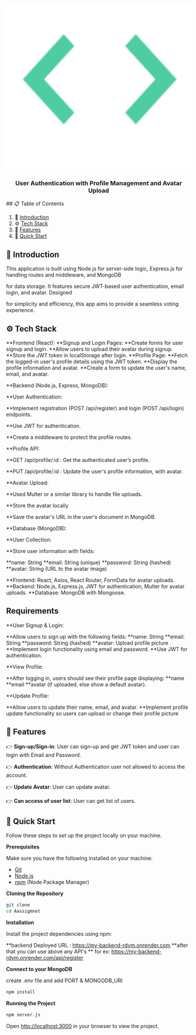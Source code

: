 <div align="center">
  <br />
      <img src="./pic.png" alt="Project Banner" width="850" height="450">
    </a>
  <br />

  <h3 align="center">User Authentication with Profile Management and Avatar Upload</h3>

 
</div>
  ## 📋 <a name="table">Table of Contents</a>

1. 🤖 [Introduction](#introduction)
2. ⚙️ [Tech Stack](#tech-stack)
3. 🔋 [Features](#features)
4. 🤸 [Quick Start](#quick-start)


## <a name="introduction">🤖 Introduction</a>

This application is built using Node.js for server-side logic, Express.js for handling routes and middleware, and MongoDB

for data storage. It features secure JWT-based user authentication, email login, and avatar. Designed 
 
for simplicity and efficiency, this app aims to provide a seamless voting experience.


## <a name="tech-stack">⚙️ Tech Stack</a>

 **Frontend (React):
 **Signup and Login Pages:
 **Create forms for user signup and login.
 **Allow users to upload their avatar during signup.
 **Store the JWT token in localStorage after login.
 **Profile Page:
 **Fetch the logged-in user's profile details using the JWT token.
 **Display the profile information and avatar.
 **Create a form to update the user's name, email, and avatar.

 **Backend (Node.js, Express, MongoDB):

 **User Authentication:

 **Implement registration (POST /api/register) and login (POST /api/login) endpoints.

 **Use JWT for authentication.

 **Create a middleware to protect the profile routes.
 
 **Profile API:

 **GET /api/profile/:id : Get the authenticated user’s profile.

 **PUT /api/profile/:id : Update the user's profile information, with avatar.

 **Avatar Upload:

 **Used Multer or a similar library to handle file uploads.

 **Store the avatar locally 
 
 **Save the avatar's URL in the user's document in MongoDB.

 **Database (MongoDB):

 **User Collection:

 **Store user information with fields:
 
 **name: String
 **email: String (unique)
 **password: String (hashed)
 **avatar: String (URL to the avatar image)

 **Frontend: React, Axios, React Router, FormData for avatar uploads.
 **Backend: Node.js, Express.js, JWT for authentication, Multer for avatar uploads.
 **Database: MongoDB with Mongoose.
  
## <a name="requirements"> Requirements </a>

 **User Signup & Login:

 **Allow users to sign up with the following fields:
 **name: String
 **email: String
 **password: String (hashed)
 **avatar: Upload profile picture
 **Implement login functionality using email and password.
 **Use JWT for authentication.

 **View Profile:

 **After logging in, users should see their profile page displaying:
 **name
 **email
 **avatar (if uploaded, else show a default avatar). 

**Update Profile:

 **Allow users to update their name, email, and avatar.
 **Implement profile update functionality so users can upload or change their profile picture

## <a name="features">🔋 Features</a>

👉 **Sign-up/Sign-in**: User can sign-up and get JWT token and user can login with Email and Password.

👉 **Authentication**: Without Authentication user not allowed to access the account.


👉 **Update Avatar**: User can update avatar.

👉 **Can access of user list**:  User can get list of users.



## <a name="quick-start">🤸 Quick Start</a>

Follow these steps to set up the project locally on your machine.

**Prerequisites**

Make sure you have the following installed on your machine:

- [Git](https://git-scm.com/)
- [Node.js](https://nodejs.org/en)
- [npm](https://www.npmjs.com/) (Node Package Manager)

**Cloning the Repository**

```bash
git clone 
cd Aassigmnet
```

**Installation**

Install the project dependencies using npm:

 **backend Deployed URL : https://my-backend-rdvm.onrender.com
 **after that you can use above any API's
 ** for ex: https://my-backend-rdvm.onrender.com/api/register

**Connect to your MongoDB**

create .env file and add PORT & MONGODB_URI

```bash
npm install
```

**Running the Project**

```bash
npm server.js
```

Open [http://localhost:3000](http://localhost:3000) in your browser to view the project.



